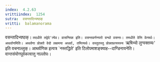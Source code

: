 ```yaml
---
index:  4.2.63
vrittiindex:  1254
sutra:  वसन्तादिभ्यष्ठक्
vritti:  balamanorama 
---
```


वसन्तादिभ्यष्ठक्। `तदधीते तद्वेदे'त्येव। वासन्तिक इति। वसन्तवर्णनपरो ग्रन्थो वसन्तः। तमधीते वेत्ति वेत्यर्थः। अथर्वाणमिति। अथर्वणा प्रोक्तो वेदो लक्षमया अथर्वा, तमित्यर्थः। वस्तुतस्तु प्रोक्तप्रत्ययस्य `ऋषिभ्यो लुग्वक्तव्यः' इति वचनाल्लुक्। आथर्वणिक इत्यत्र `नस्तद्धिते' इति टिलोपमाशङ्क्याह--दाण्डिनायनेति। वान्तसंयोगपूर्वकत्वात्तु नाल्लोपः। 

